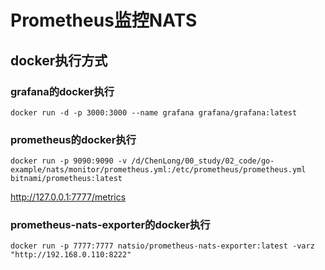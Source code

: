 # Prometheus监控NATS

## docker执行方式
### grafana的docker执行
```azure
docker run -d -p 3000:3000 --name grafana grafana/grafana:latest
```

### prometheus的docker执行
```azure
docker run -p 9090:9090 -v /d/ChenLong/00_study/02_code/go-example/nats/monitor/prometheus.yml:/etc/prometheus/prometheus.yml bitnami/prometheus:latest
```
http://127.0.0.1:7777/metrics

### prometheus-nats-exporter的docker执行
```azure
docker run -p 7777:7777 natsio/prometheus-nats-exporter:latest -varz "http://192.168.0.110:8222"
```
